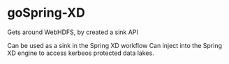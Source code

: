 # goSpring-XD
Gets around WebHDFS, by created a sink API

Can be used as a sink in the Spring XD workflow
Can inject into the Spring XD engine to access kerbeos protected data lakes. 


